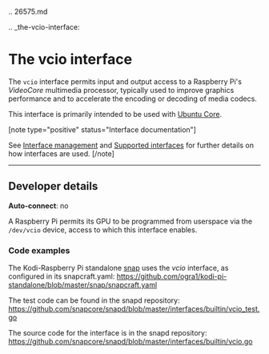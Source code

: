 .. 26575.md

.. _the-vcio-interface:

# The vcio interface

The `vcio` interface permits input and output access to a Raspberry Pi's _VideoCore_ multimedia processor, typically used to improve graphics performance and to accelerate the encoding or decoding of media codecs.

This interface is primarily intended to be used with [Ubuntu Core](glossary.md#heading--ubuntu-core).

[note type="positive" status="Interface documentation"]

See [Interface management](interface-management.md) and [Supported interfaces](supported-interfaces.md) for further details on how interfaces are used.
[/note]

---

<h2 id='heading--dev-details'>Developer details </h2>

**Auto-connect**: no

A Raspberry Pi permits its GPU to be programmed from userspace via the `/dev/vcio`
 device, access to which this interface enables.

### Code examples

The Kodi-Raspberry Pi standalone [snap](https://snapcraft.io/kodi-pi-standalone) uses the _vcio_ interface, as configured in its snapcraft.yaml: https://github.com/ogra1/kodi-pi-standalone/blob/master/snap/snapcraft.yaml

The test code can be found in the snapd repository: https://github.com/snapcore/snapd/blob/master/interfaces/builtin/vcio_test.go

The source code for the interface is in the snapd repository: https://github.com/snapcore/snapd/blob/master/interfaces/builtin/vcio.go